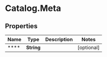 # Catalog.Meta

## Properties
Name | Type | Description | Notes
------------ | ------------- | ------------- | -------------
**** | **String** |  | [optional] 
